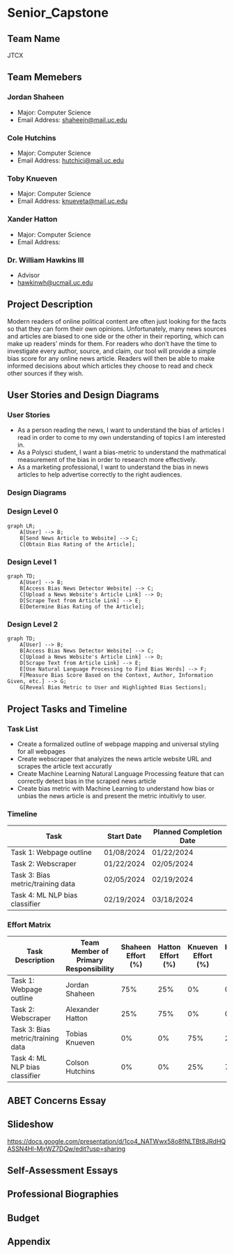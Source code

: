 # Senior_Capstone

## Team Name
JTCX

## Team Memebers
### Jordan Shaheen
- Major: Computer Science
- Email Address: shaheejn@mail.uc.edu
### Cole Hutchins
- Major: Computer Science
- Email Address: hutchicj@mail.uc.edu
### Toby Knueven
- Major: Computer Science
- Email Address: knueveta@mail.uc.edu
### Xander Hatton
- Major: Computer Science
- Email Address:
### Dr. William Hawkins III
- Advisor
- hawkinwh@ucmail.uc.edu

## Project Description
Modern readers of online political content are often just looking for the facts so that they can form their own opinions. Unfortunately, many news sources and articles are biased to one side or the other in their reporting, which can make up readers’ minds for them. For readers who don’t have the time to investigate every author, source, and claim, our tool will provide a simple bias score for any online news article. Readers will then be able to make informed decisions about which articles they choose to read and check other sources if they wish.

## User Stories and Design Diagrams

### User Stories
- As a person reading the news, I want to understand the bias of articles I read in order to come to my own understanding of topics I am interested in.
- As a Polysci student, I want a bias-metric to understand the mathmatical measurement of the bias in order to research more effectively.
- As a marketing professional, I want to understand the bias in news articles to help advertise correctly to the right audiences.

### Design Diagrams
### Design Level 0
```mermaid
graph LR;
    A[User] --> B;
    B[Send News Article to Website] --> C;
    C[Obtain Bias Rating of the Article];
```
### Design Level 1
```mermaid
graph TD;
    A[User] --> B;
    B[Access Bias News Detector Website] --> C;
    C[Upload a News Website's Article Link] --> D;
    D[Scrape Text from Article Link] --> E;
    E[Determine Bias Rating of the Article];
```
### Design Level 2
```mermaid
graph TD;
    A[User] --> B;
    B[Access Bias News Detector Website] --> C;
    C[Upload a News Website's Article Link] --> D;
    D[Scrape Text from Article Link] --> E;
    E[Use Natural Language Processing to Find Bias Words] --> F;
    F[Measure Bias Score Based on the Context, Author, Information Given, etc.] --> G;
    G[Reveal Bias Metric to User and Highlighted Bias Sections];
```

## Project Tasks and Timeline
### Task List
- Create a formalized outline of webpage mapping and universal styling for all webpages
- Create webscraper that analyizes the news article website URL and scrapes the article text accuratly
- Create Machine Learning Natural Language Processing feature that can correctly detect bias in the scraped news article
- Create bias metric with Machine Learning to understand how bias or unbias the news article is and present the metric intuitivly to user.

### Timeline
| Task | Start Date | Planned Completion Date |
|------|------------|-----------------|
| Task 1: Webpage outline | 01/08/2024 | 01/22/2024 |
| Task 2: Webscraper | 01/22/2024 | 02/05/2024 |
| Task 3: Bias metric/training data | 02/05/2024 | 02/19/2024 |
| Task 4: ML NLP bias classifier | 02/19/2024 | 03/18/2024 |

### Effort Matrix
| Task Description | Team Member of Primary Responsibility | Shaheen Effort (%) | Hatton Effort (%) | Knueven Effort (%) | Hutchins Effort (%) |
|------------------|---------------------------------------|---------------------|---------------------|---------------------|---------------------|
| Task 1: Webpage outline | Jordan Shaheen                 | 75%                 | 25%                 | 0%                  | 0%                  |
| Task 2: Webscraper | Alexander Hatton                    | 25%                 | 75%                 | 0%                  | 0%                  |
| Task 3: Bias metric/training data  | Tobias Knueven      | 0%                  | 0%                  | 75%                 | 25%                 |
| Task 4: ML NLP bias classifier  | Colson Hutchins        | 0%                  | 0%                  | 25%                 | 75%                 |

## ABET Concerns Essay

## Slideshow
https://docs.google.com/presentation/d/1co4_NATWwx58o8fNLTBt8JRdHQASSN4Hl-MjrWZ7DQw/edit?usp=sharing

## Self-Assessment Essays

## Professional Biographies

## Budget

## Appendix
